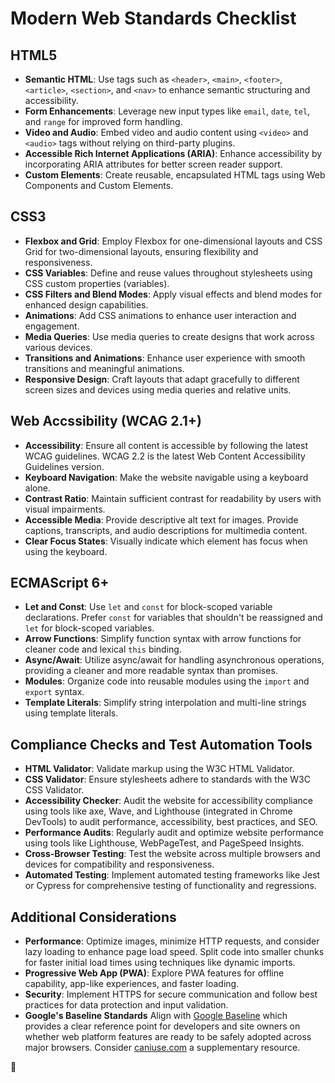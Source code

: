 # Modern Web Standards Checklist

## HTML5

- **Semantic HTML**: Use tags such as `<header>`, `<main>`, `<footer>`, `<article>`, `<section>`, and `<nav>` to enhance semantic structuring and accessibility.
- **Form Enhancements**: Leverage new input types like `email`, `date`, `tel`, and `range` for improved form handling.
- **Video and Audio**: Embed video and audio content using `<video>` and `<audio>` tags without relying on third-party plugins.
- **Accessible Rich Internet Applications (ARIA)**: Enhance accessibility by incorporating ARIA attributes for better screen reader support.
- **Custom Elements**: Create reusable, encapsulated HTML tags using Web Components and Custom Elements.

## CSS3

- **Flexbox and Grid**: Employ Flexbox for one-dimensional layouts and CSS Grid for two-dimensional layouts, ensuring flexibility and responsiveness.
- **CSS Variables**: Define and reuse values throughout stylesheets using CSS custom properties (variables).
- **CSS Filters and Blend Modes**: Apply visual effects and blend modes for enhanced design capabilities.
- **Animations**: Add CSS animations to enhance user interaction and engagement.
- **Media Queries**: Use media queries to create designs that work across various devices.
- **Transitions and Animations**: Enhance user experience with smooth transitions and meaningful animations.
- **Responsive Design**: Craft layouts that adapt gracefully to different screen sizes and devices using media queries and relative units.

## Web Accssibility (WCAG 2.1+)

- **Accessibility**: Ensure all content is accessible by following the latest WCAG guidelines. WCAG 2.2 is the latest Web Content Accessibility Guidelines version.
- **Keyboard Navigation**: Make the website navigable using a keyboard alone.
- **Contrast Ratio**: Maintain sufficient contrast for readability by users with visual impairments.
- **Accessible Media**: Provide descriptive alt text for images. Provide captions, transcripts, and audio descriptions for multimedia content.
- **Clear Focus States**: Visually indicate which element has focus when using the keyboard.

## ECMAScript 6+

- **Let and Const**: Use `let` and `const` for block-scoped variable declarations. Prefer `const` for variables that shouldn't be reassigned and `let` for block-scoped variables.
- **Arrow Functions**: Simplify function syntax with arrow functions for cleaner code and lexical `this` binding.
- **Async/Await**: Utilize async/await for handling asynchronous operations, providing a cleaner and more readable syntax than promises.
- **Modules**: Organize code into reusable modules using the `import` and `export` syntax.
- **Template Literals**: Simplify string interpolation and multi-line strings using template literals.

## Compliance Checks and Test Automation Tools

- **HTML Validator**: Validate markup using the W3C HTML Validator.
- **CSS Validator**: Ensure stylesheets adhere to standards with the W3C CSS Validator.
- **Accessibility Checker**: Audit the website for accessibility compliance using tools like axe, Wave, and Lighthouse (integrated in Chrome DevTools) to audit performance, accessibility, best practices, and SEO.
- **Performance Audits**: Regularly audit and optimize website performance using tools like Lighthouse, WebPageTest, and PageSpeed Insights.
- **Cross-Browser Testing**: Test the website across multiple browsers and devices for compatibility and responsiveness.
- **Automated Testing**: Implement automated testing frameworks like Jest or Cypress for comprehensive testing of functionality and regressions.

## Additional Considerations

- **Performance**: Optimize images, minimize HTTP requests, and consider lazy loading to enhance page load speed. Split code into smaller chunks for faster initial load times using techniques like dynamic imports.
- **Progressive Web App (PWA)**: Explore PWA features for offline capability, app-like experiences, and faster loading.
- **Security**: Implement HTTPS for secure communication and follow best practices for data protection and input validation.
- **Google's Baseline Standards** Align with [Google Baseline](https://developers.google.com/web/updates/2019/08/baseline) which provides a clear reference point for developers and site owners on whether web platform features are ready to be safely adopted across major browsers. Consider [caniuse.com](https://caniuse.com/) a supplementary resource.

🚀
